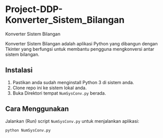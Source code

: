 # Project-DDP-Konverter_Sistem_Bilangan
 Konverter Sistem Bilangan

Konverter Sistem Bilangan adalah aplikasi Python yang dibangun dengan Tkinter yang berfungsi untuk membantu pengguna mengkonversi antar sistem bilangan.

## Instalasi

1. Pastikan anda sudah menginstall Python 3 di sistem anda.
2. Clone repo ini ke sistem lokal anda.
3. Buka Direktori tempat `NumSysConv.py` berada.


## Cara Menggunakan

Jalankan (Run) script `NumSysConv.py` untuk menjalankan aplikasi:

```bash
python NumSysConv.py

